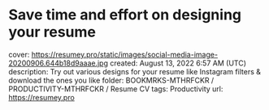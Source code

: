 # Save time and effort on designing your resume

cover: https://resumey.pro/static/images/social-media-image-20200906.644b18d9aaae.jpg
created: August 13, 2022 6:57 AM (UTC)
description: Try out various designs for your resume like Instagram filters & download the ones you like
folder: BOOKMRKS-MTHRFCKR / PRODUCTIVITY-MTHRFCKR / Resume CV
tags: Productivity
url: https://resumey.pro